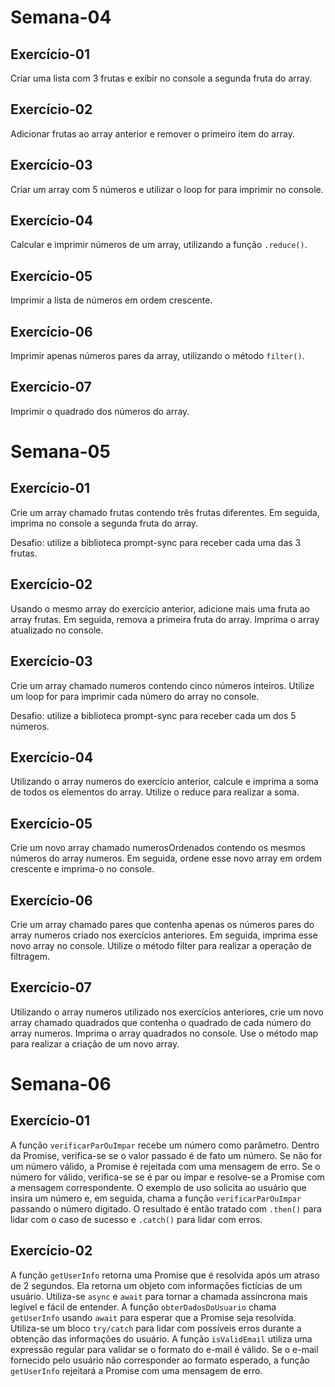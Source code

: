 
  <h1>Semana-04</h1>

  <h2>Exercício-01</h2>
  <p>Criar uma lista com 3 frutas e exibir no console a segunda fruta do array.</p>

  <h2>Exercício-02</h2>
  <p>Adicionar frutas ao array anterior e remover o primeiro item do array.</p>

  <h2>Exercício-03</h2>
  <p>Criar um array com 5 números e utilizar o loop for para imprimir no console.</p>

  <h2>Exercício-04</h2>
  <p>Calcular e imprimir números de um array, utilizando a função <code>.reduce()</code>.</p>

  <h2>Exercício-05</h2>
  <p>Imprimir a lista de números em ordem crescente.</p>

  <h2>Exercício-06</h2>
  <p>Imprimir apenas números pares da array, utilizando o método <code>filter()</code>.</p>

  <h2>Exercício-07</h2>
  <p>Imprimir o quadrado dos números do array.</p>

  <h1>Semana-05</h1>
<h2>Exercício-01</h2>
<p>Crie um array chamado frutas contendo três frutas diferentes. Em seguida, imprima no console a segunda fruta do array.

Desafio: utilize a biblioteca prompt-sync para receber cada uma das 3 frutas.</p>

<h2>Exercício-02</h2>
<p>Usando o mesmo array do exercício anterior, adicione mais uma fruta ao array frutas. Em seguida, remova a primeira fruta do array. Imprima o array atualizado no console.</p>

<h2>Exercício-03</h2>
<p>Crie um array chamado numeros contendo cinco números inteiros. Utilize um loop for para imprimir cada número do array no console.

Desafio: utilize a biblioteca prompt-sync para receber cada um dos 5 números.</p>

<h2>Exercício-04</h2>
<p>Utilizando o array numeros do exercício anterior, calcule e imprima a soma de todos os elementos do array. Utilize o reduce para realizar a soma.</p>

<h2>Exercício-05</h2>
<p>Crie um novo array chamado numerosOrdenados contendo os mesmos números do array numeros. Em seguida, ordene esse novo array em ordem crescente e imprima-o no console.</p>

<h2>Exercício-06</h2>
<p>Crie um array chamado pares que contenha apenas os números pares do array numeros criado nos exercícios anteriores. Em seguida, imprima esse novo array no console. Utilize o método filter para realizar a operação de filtragem.</p>

<h2>Exercício-07</h2>
<p>Utilizando o array numeros utilizado nos exercícios anteriores, crie um novo array chamado quadrados que contenha o quadrado de cada número do array numeros. Imprima o array quadrados no console. Use o método map para realizar a criação de um novo array.</p>


  <h1>Semana-06</h1>

  <h2>Exercício-01</h2>
  <p>A função <code>verificarParOuImpar</code> recebe um número como parâmetro. Dentro da Promise, verifica-se se o valor passado é de fato um número. Se não for um número válido, a Promise é rejeitada com uma mensagem de erro. Se o número for válido, verifica-se se é par ou ímpar e resolve-se a Promise com a mensagem correspondente. O exemplo de uso solicita ao usuário que insira um número e, em seguida, chama a função <code>verificarParOuImpar</code> passando o número digitado. O resultado é então tratado com <code>.then()</code> para lidar com o caso de sucesso e <code>.catch()</code> para lidar com erros.</p>

  <h2>Exercício-02</h2>
  <p>A função <code>getUserInfo</code> retorna uma Promise que é resolvida após um atraso de 2 segundos. Ela retorna um objeto com informações fictícias de um usuário. Utiliza-se <code>async</code> e <code>await</code> para tornar a chamada assíncrona mais legível e fácil de entender. A função <code>obterDadosDoUsuario</code> chama <code>getUserInfo</code> usando <code>await</code> para esperar que a Promise seja resolvida. Utiliza-se um bloco <code>try/catch</code> para lidar com possíveis erros durante a obtenção das informações do usuário. A função <code>isValidEmail</code> utiliza uma expressão regular para validar se o formato do e-mail é válido. Se o e-mail fornecido pelo usuário não corresponder ao formato esperado, a função <code>getUserInfo</code> rejeitará a Promise com uma mensagem de erro.</p>

</body>
</html>
